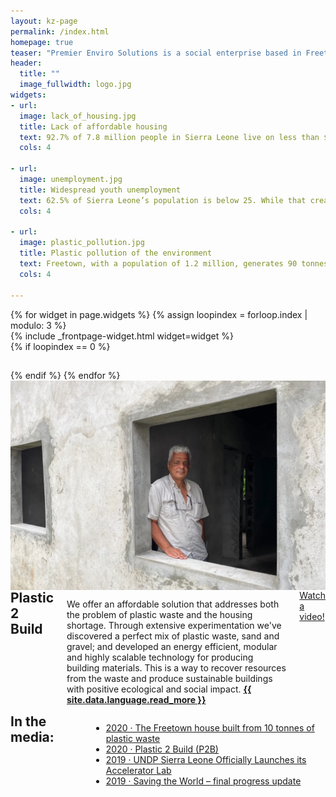```yaml
---
layout: kz-page
permalink: /index.html
homepage: true
teaser: "Premier Enviro Solutions is a social enterprise based in Freetown. Our <b>vision</b> is to become a leader in integrated waste management in Sierra Leone. Our <b>mission</b> is to provide innovative, sustainable and affordable waste management solutions, with a particular focus on the types of waste that pose the most danger to public health. We aim to address three major problems in Sierra Leone:"
header:
  title: ""
  image_fullwidth: logo.jpg
widgets:
- url: 
  image: lack_of_housing.jpg
  title: Lack of affordable housing
  text: 92.7% of 7.8 million people in Sierra Leone live on less than $5 a day. 60% of Freetown’s population live in slums due to the lack of affordable housing. 280,000 more houses are needed in Freetown by 2028.
  cols: 4

- url: 
  image: unemployment.jpg
  title: Widespread youth unemployment
  text: 62.5% of Sierra Leone’s population is below 25. While that creates a lot of opportunities, it is also a challenge as nearly 70,000 youths in Freetown are unemployed. 
  cols: 4

- url: 
  image: plastic_pollution.jpg
  title: Plastic pollution of the environment
  text: Freetown, with a population of 1.2 million, generates 90 tonnes/day of plastic waste. Only 20 tonnes find their way to the dumpsites, the remaining 70 tonnes/day pollute our environment, block waterways and drains causing flooding, or are openly burnt.
  cols: 4

---
```


<div class="row">
  {% for widget in page.widgets %}
    {% assign loopindex = forloop.index | modulo: 3 %}
    <div id="{{ widget.anchor }}">{% include _frontpage-widget.html widget=widget %}</div>
    {% if loopindex == 0 %}
  <hr style="height:1px; visibility:hidden;" /> <!-- Prevents long first column items from pushing new rows to the right -->
    {% endif %}
  {% endfor %}
</div>

<div class="row t10 b20">
    <div class="small-12 columns">
        <img width="970" src="/images/first_house.jpg">
    </div>
</div>

<div class="row t20">
    <div class="medium-6 columns">
        <h2 style="margin-top: 0px;">Plastic 2 Build</h2>
        <p>We offer an affordable solution that addresses both the problem of plastic waste and the housing shortage. Through extensive experimentation we've discovered a perfect mix of plastic waste, sand and gravel; and developed an energy efficient, modular and highly scalable technology for producing building materials. This is a way to recover resources from the waste and produce sustainable buildings with positive ecological and social impact. <a href="/p2b/"><strong>{{ site.data.language.read_more }}</strong></a></p>
        <div class="row t20 b20">
            <div class="small-12 text-center columns">
                <a class="button large radius alert" href="https://youtu.be/mLIn9egKehE">Watch a video!</a>
            </div>
        </div>
    </div>
    <div class="medium-6 columns">
        <h2 style="margin-top: 0px;">In the media:</h2>
        <ul class="side-nav">
            <li><a href="https://insightmag.news/recyling-plastic-waste-to-build-affordable-housing/"> 2020 &middot; The Freetown house built from 10 tonnes of plastic waste</a></li>
            <li><a href="https://fortomorrow.org/explore-solutions/plastic-2-build-p2-b"> 2020 &middot;  Plastic 2 Build (P2B)</a></li>
            <li><a href="https://www.sl.undp.org/content/sierraleone/en/home/blog/2019/undp-sierra-leone-officially-launches-it-s-accelerator-lab.html"> 2019 &middot; UNDP Sierra Leone Officially Launches its Accelerator Lab</a></li>
            <li><a href="https://thehillsofthechanklybore.com/2019/12/26/at-the-very-least-die-trying/"> 2019 &middot; Saving the World – final progress update</a></li>
        </ul>
    </div>
</div>
